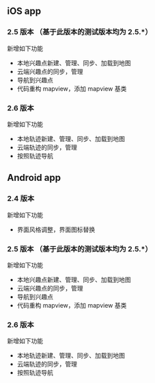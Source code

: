 ## iOS app
### 2.5 版本 （基于此版本的测试版本均为 2.5.*）
新增如下功能
- 本地兴趣点新建、管理、同步、加载到地图
- 云端兴趣点的同步，管理
- 导航到兴趣点
- 代码重构 mapview，添加 mapview 基类

### 2.6 版本
新增如下功能
- 本地轨迹新建、管理、同步、加载到地图
- 云端轨迹的同步，管理
- 按照轨迹导航

## Android app
### 2.4 版本
新增如下功能
- 界面风格调整，界面图标替换

### 2.5 版本 （基于此版本的测试版本均为 2.5.*）
新增如下功能
- 本地兴趣点新建、管理、同步、加载到地图
- 云端兴趣点的同步，管理
- 导航到兴趣点
- 代码重构 mapview，添加 mapview 基类

### 2.6 版本
新增如下功能
- 本地轨迹新建、管理、同步、加载到地图
- 云端轨迹的同步，管理
- 按照轨迹导航
